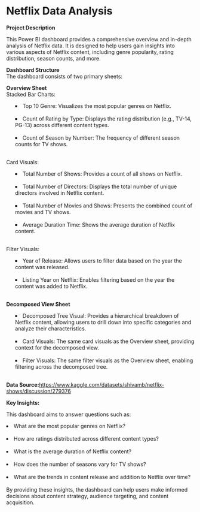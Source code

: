 # Netflix Data Analysis<br>
<b>Project Description</b><br>

This Power BI dashboard provides a comprehensive overview and in-depth analysis of Netflix data. It is designed to help users gain insights into various aspects of Netflix content, including genre popularity, rating distribution, season counts, and more.<br>

<b>Dashboard Structure</b><br>The dashboard consists of two primary sheets:

<b>Overview Sheet</b><br>
Stacked Bar Charts:<br>
<ul style="list-style-type: square; list-style-position: inside;">
<p><li>Top 10 Genre: Visualizes the most popular genres on Netflix.</li><br>
<li>Count of Rating by Type: Displays the rating distribution (e.g., TV-14, PG-13) across different content types.</li><br>
<li>Count of Season by Number: The frequency of different season counts for TV shows.</li><br><p></ul>
Card Visuals:<br>
<ul style="list-style-type: square; list-style-position: inside;">
<p><li>Total Number of Shows: Provides a count of all shows on Netflix.</li><br>
<li>Total Number of Directors: Displays the total number of unique directors involved in Netflix content.</li><br>
<li>Total Number of Movies and Shows: Presents the combined count of movies and TV shows.</li><br>
<li>Average Duration Time: Shows the average duration of Netflix content.</li><br><p></ul>
Filter Visuals:<br>
<ul style="list-style-type: square; list-style-position: inside;">
<p><li>Year of Release: Allows users to filter data based on the year the content was released.</li><br>
<li>Listing Year on Netflix: Enables filtering based on the year the content was added to Netflix.</li><br><p></ul>
<b>Decomposed View Sheet</b><br>
<ul style="list-style-type: square; list-style-position: inside;">
<p><li>Decomposed Tree Visual: Provides a hierarchical breakdown of Netflix content, allowing users to drill down into specific categories and analyze their characteristics.</li><br>
<li>Card Visuals: The same card visuals as the Overview sheet, providing context for the decomposed view.</li><br>
<li>Filter Visuals: The same filter visuals as the Overview sheet, enabling filtering across the decomposed tree.</li><br><p></ul>

<b>Data Source:</b>https://www.kaggle.com/datasets/shivamb/netflix-shows/discussion/279376<br>

<b>Key Insights:</b><br>

This dashboard aims to answer questions such as:<br>

<li>What are the most popular genres on Netflix?</li><br>
<li>How are ratings distributed across different content types?</li><br>
<li>What is the average duration of Netflix content?</li><br>
<li>How does the number of seasons vary for TV shows?</li><br>
<li>What are the trends in content release and addition to Netflix over time?</li><br>
By providing these insights, the dashboard can help users make informed decisions about content strategy, audience targeting, and content acquisition.
